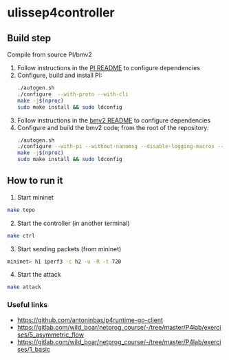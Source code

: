 # ulissep4controller

## Build step

Compile from source PI/bmv2

1.  Follow instructions in the [PI README](https://github.com/p4lang/PI#dependencies) to configure dependencies
1.  Configure, build and install PI:
    ```bash
    ./autogen.sh
    ./configure  --with-proto --with-cli
    make -j$(nproc)
    sudo make install && sudo ldconfig
    ```
1.  Follow instructions in the [bmv2 README](https://github.com/p4lang/behavioral-model/blob/main/README.md) to configure dependencies
1.  Configure and build the bmv2 code; from the root of the repository:
    ```bash
    ./autogen.sh
    ./configure --with-pi --without-nanomsg --disable-logging-macros --disable-elogger 'CXXFLAGS=-g -O3' 'CFLAGS=-g -O3'
    make -j$(nproc)
    sudo make install && sudo ldconfig
    ```

## How to run it

1. Start mininet
```bash
make topo
```

2. Start the controller (in another terminal)
```bash
make ctrl
```

3. Start sending packets (from mininet)
```bash
mininet> h1 iperf3 -c h2 -u -R -t 720
```

4. Start the attack
```bash
make attack
```

### Useful links

- https://github.com/antoninbas/p4runtime-go-client
- https://gitlab.com/wild_boar/netprog_course/-/tree/master/P4lab/exercises/5_asymmetric_flow
- https://gitlab.com/wild_boar/netprog_course/-/tree/master/P4lab/exercises/1_basic

